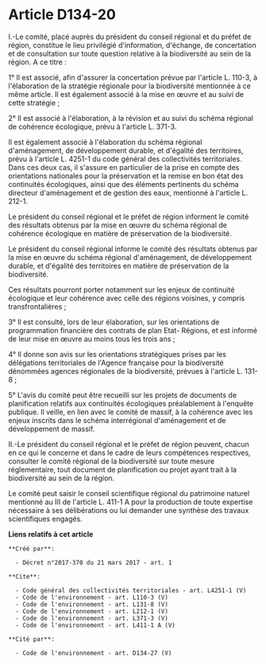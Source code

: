 # Article D134-20

I.-Le comité, placé auprès du président du conseil régional et du préfet de région, constitue le lieu privilégié
d'information, d'échange, de concertation et de consultation sur toute question relative à la biodiversité au sein de la
région. A ce titre :

1° Il est associé, afin d'assurer la concertation prévue par l'article L. 110-3, à l'élaboration de la stratégie régionale
pour la biodiversité mentionnée à ce même article. Il est également associé à la mise en œuvre et au suivi de cette
stratégie ;

2° Il est associé à l'élaboration, à la révision et au suivi du schéma régional de cohérence écologique, prévu à l'article L.
371-3.

Il est également associé à l'élaboration du schéma régional d'aménagement, de développement durable, et d'égalité des
territoires, prévu à l'article L. 4251-1 du code général des collectivités territoriales. Dans ces deux cas, il s'assure en
particulier de la prise en compte des orientations nationales pour la préservation et la remise en bon état des continuités
écologiques, ainsi que des éléments pertinents du schéma directeur d'aménagement et de gestion des eaux, mentionné à
l'article L. 212-1.

Le président du conseil régional et le préfet de région informent le comité des résultats obtenus par la mise en œuvre du
schéma régional de cohérence écologique en matière de préservation de la biodiversité.

Le président du conseil régional informe le comité des résultats obtenus par la mise en œuvre du schéma régional
d'aménagement, de développement durable, et d'égalité des territoires en matière de préservation de la biodiversité.

Ces résultats pourront porter notamment sur les enjeux de continuité écologique et leur cohérence avec celle des régions
voisines, y compris transfrontalières ;

3° Il est consulté, lors de leur élaboration, sur les orientations de programmation financière des contrats de plan Etat-
Régions, et est informé de leur mise en œuvre au moins tous les trois ans ;

4° Il donne son avis sur les orientations stratégiques prises par les délégations territoriales de l'Agence française pour la
biodiversité dénommées agences régionales de la biodiversité, prévues à l'article L. 131-8 ;

5° L'avis du comité peut être recueilli sur les projets de documents de planification relatifs aux continuités écologiques
préalablement à l'enquête publique. Il veille, en lien avec le comité de massif, à la cohérence avec les enjeux inscrits dans
le schéma interrégional d'aménagement et de développement de massif.

II.-Le président du conseil régional et le préfet de région peuvent, chacun en ce qui le concerne et dans le cadre de leurs
compétences respectives, consulter le comité régional de la biodiversité sur toute mesure réglementaire, tout document de
planification ou projet ayant trait à la biodiversité au sein de la région.

Le comité peut saisir le conseil scientifique régional du patrimoine naturel mentionné au III de l'article L. 411-1 A pour la
production de toute expertise nécessaire à ses délibérations ou lui demander une synthèse des travaux scientifiques engagés.

**Liens relatifs à cet article**

	**Créé par**:

	  - Décret n°2017-370 du 21 mars 2017 - art. 1

	**Cite**:

	  - Code général des collectivités territoriales - art. L4251-1 (V)
	  - Code de l'environnement - art. L110-3 (V)
	  - Code de l'environnement - art. L131-8 (V)
	  - Code de l'environnement - art. L212-1 (V)
	  - Code de l'environnement - art. L371-3 (V)
	  - Code de l'environnement - art. L411-1 A (V)

	**Cité par**:

	  - Code de l'environnement - art. D134-27 (V)
